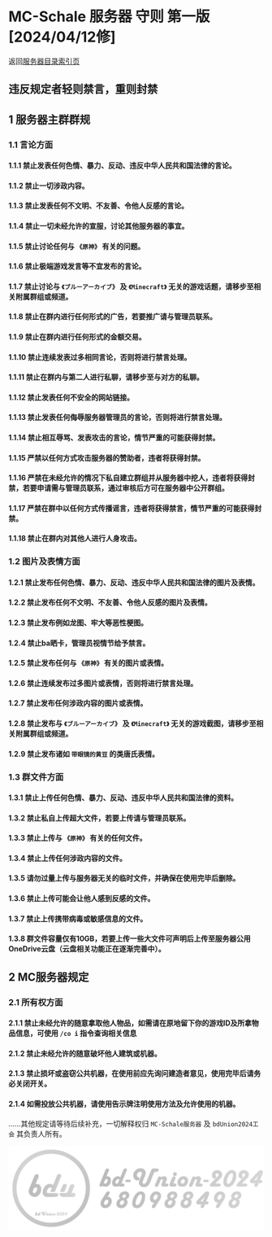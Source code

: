 # MC-Schale 服务器 守则 第一版 [2024/04/12修]

返回[服务器目录索引页](https://www.mc-schale.com/othersites/Markdown/Index/)

## 违反规定者轻则禁言，重则封禁

## 1 服务器主群群规

### 1.1 言论方面

#### 1.1.1 禁止发表任何色情、暴力、反动、违反中华人民共和国法律的言论。

#### 1.1.2 禁止一切涉政内容。

#### 1.1.3 禁止发表任何不文明、不友善、令他人反感的言论。

#### 1.1.4 禁止一切未经允许的宣服，讨论其他服务器的事宜。

#### 1.1.5 禁止讨论任何与 `《原神》` 有关的问题。

#### 1.1.6 禁止极端游戏发言等不宜发布的言论。

#### 1.1.7 禁止讨论与 `《ブルーアーカイブ》` 及 `《Minecraft》` 无关的游戏话题，请移步至相关附属群组或频道。

#### 1.1.8 禁止在群内进行任何形式的广告，若要推广请与管理员联系。

#### 1.1.9 禁止在群内进行任何形式的金额交易。

#### 1.1.10 禁止连续发表过多相同言论，否则将进行禁言处理。

#### 1.1.11 禁止在群内与第二人进行私聊，请移步至与对方的私聊。

#### 1.1.12 禁止发表任何不安全的网站链接。

#### 1.1.13 禁止发表任何侮辱服务器管理员的言论，否则将进行禁言处理。

#### 1.1.14 禁止相互辱骂、发表攻击的言论，情节严重的可能获得封禁。

#### 1.1.15 严禁以任何方式攻击服务器的赞助者，违者将获得封禁。

#### 1.1.16 严禁在未经允许的情况下私自建立群组并从服务器中挖人，违者将获得封禁，若要申请需与管理员联系，通过审核后方可在服务器中公开群组。

#### 1.1.17 严禁在群中以任何方式传播谣言，违者将获得禁言，情节严重的可能获得封禁。

#### 1.1.18 禁止在群内对其他人进行人身攻击。

### 1.2 图片及表情方面

#### 1.2.1 禁止发布任何色情、暴力、反动、违反中华人民共和国法律的图片及表情。

#### 1.2.2 禁止发布任何不文明、不友善、令他人反感的图片及表情。

#### 1.2.3 禁止发布例如龙图、牢大等恶性梗图。

#### 1.2.4 禁止ba晒卡，管理员视情节给予禁言。

#### 1.2.5 禁止发布任何与 `《原神》` 有关的图片或表情。

#### 1.2.6 禁止连续发布过多图片或表情，否则将进行禁言处理。

#### 1.2.7 禁止发布任何涉政内容的图片或表情。

#### 1.2.8 禁止发布与 `《ブルーアーカイブ》` 及 `《Minecraft》` 无关的游戏截图，请移步至相关附属群组或频道。

#### 1.2.9 禁止发布诸如 `带眼镜的黄豆` 的类唐氏表情。

### 1.3 群文件方面

#### 1.3.1 禁止上传任何色情、暴力、反动、违反中华人民共和国法律的资料。

#### 1.3.2 禁止私自上传超大文件，若要上传请与管理员联系。

#### 1.3.3 禁止上传与 `《原神》` 有关的任何文件。

#### 1.3.4 禁止上传任何涉政内容的文件。

#### 1.3.5 请勿过量上传与服务器无关的临时文件，并确保在使用完毕后删除。

#### 1.3.6 禁止上传可能会让他人感到反感的文件。

#### 1.3.7 禁止上传携带病毒或敏感信息的文件。

#### 1.3.8 群文件容量仅有10GB，若要上传一些大文件可声明后上传至服务器公用OneDrive云盘（云盘相关功能正在逐渐完善中）。

## 2 MC服务器规定

### 2.1 所有权方面

#### 2.1.1 禁止未经允许的随意拿取他人物品，如需请在原地留下你的游戏ID及所拿物品信息，可使用 `/co i` 指令查询相关信息

#### 2.1.2 禁止未经允许的随意破坏他人建筑或机器。

#### 2.1.3 禁止损坏或盗窃公共机器，在使用前应先询问建造者意见，使用完毕后请务必关闭开关。

#### 2.1.4 如需投放公共机器，请使用告示牌注明使用方法及允许使用的机器。

……其他规定请等待后续补充，一切解释权归 `MC-Schale服务器` 及 `bdUnion2024工会` 其负责人所有。

![bdUnion2024W.png](../../../image/bdUnion2024W.png)